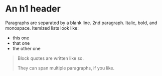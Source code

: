 # An h1 header
Paragraphs are separated by a blank line. 
2nd paragraph. Italic, bold, and monospace. Itemized lists 
look like: 
- this one 
- that one 
- the other one 
> Block quotes are 
> written like so. 
> 
> They can span multiple paragraphs, 
> if you like.